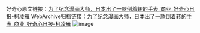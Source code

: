 好奇心原文链接：[为了纪念漫画大师，日本出了一款倒着转的手表_商业_好奇心日报-柯凌雁](https://www.qdaily.com/articles/7029.html)
WebArchive归档链接：[为了纪念漫画大师，日本出了一款倒着转的手表_商业_好奇心日报-柯凌雁](http://web.archive.org/web/20190623171633/https://www.qdaily.com/articles/7029.html)
![image](http://ww3.sinaimg.cn/large/007d5XDply1g3wbe9mudoj30u02vne2q)